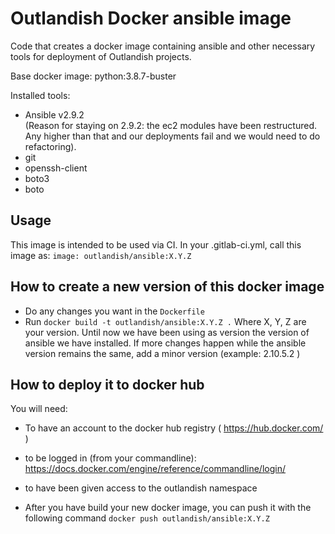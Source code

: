 # Outlandish Docker ansible image

Code that creates a docker image containing ansible and other necessary tools for deployment of Outlandish projects. 

Base docker image: python:3.8.7-buster

Installed tools: 
- Ansible v2.9.2  
  (Reason for staying on 2.9.2: the ec2 modules have been restructured. Any higher than that and our deployments fail and we would need to do refactoring). 
- git
- openssh-client
- boto3
- boto

## Usage

This image is intended to be used via CI. 
In your .gitlab-ci.yml, call this image as:
`image: outlandish/ansible:X.Y.Z`

## How to create a new version of this docker image

- Do any changes you want in the `Dockerfile`
- Run `docker build -t outlandish/ansible:X.Y.Z .`
Where X, Y, Z are your version. Until now we have been using as version the version of ansible we have installed. If more changes happen while the ansible version remains the same, add a minor version (example: 2.10.5.2 )

##  How to deploy it to docker hub

You will need: 
- To have an account to the docker hub registry ( https://hub.docker.com/ )
- to be logged in (from your commandline): https://docs.docker.com/engine/reference/commandline/login/
- to have been given access to the outlandish namespace

- After you have build your new docker image, you can push it with the following command `docker push outlandish/ansible:X.Y.Z` 



